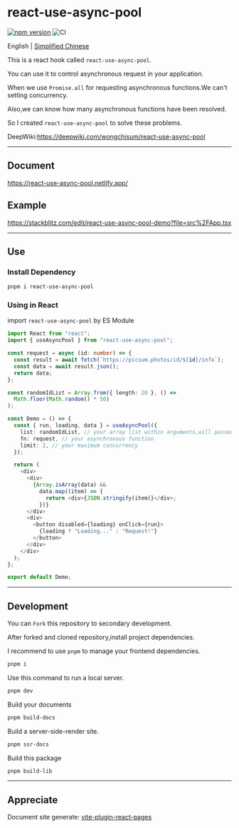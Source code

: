 # react-use-async-pool

[![npm version](https://badge.fury.io/js/react-use-async-pool.svg)](https://badge.fury.io/js/react-use-async-pool)  ![CI](https://github.com/TonicFizzRicky/react-use-async-pool/actions/workflows/node.js.yml/badge.svg)

English | <a href="https://github.com/TonicFizzRicky/react-use-async-pool/blob/master/README.md">Simplified Chinese</a>

This is a react hook called `react-use-async-pool`.

You can use it to control asynchronous request in your application.

When we use `Promise.all` for requesting asynchronous functions.We can't setting concurrency.

Also,we can know how many asynchronous functions have been resolved.

So I created `react-use-async-pool` to solve these problems.

DeepWiki:https://deepwiki.com/wongchisum/react-use-async-pool

---

## Document

 https://react-use-async-pool.netlify.app/

## Example

 https://stackblitz.com/edit/react-use-async-pool-demo?file=src%2FApp.tsx

---
## Use

### Install Dependency

```bash
pnpm i react-use-async-pool
```

### Using in React 

import `react-use-async-pool` by ES Module

```ts
import React from "react";
import { useAsyncPool } from "react-use-async-pool";

const request = async (id: number) => {
  const result = await fetch(`https://picsum.photos/id/${id}/info`);
  const data = await result.json();
  return data;
};

const randomIdList = Array.from({ length: 20 }, () =>
  Math.floor(Math.random() * 50)
);

const Demo = () => {
  const { run, loading, data } = useAsyncPool({
    list: randomIdList, // your array list within arguments,will passed into asynchronous function
    fn: request, // your asynchronous function
    limit: 2, // your maximum concurrency
  });

  return (
    <div>
      <div>
        {Array.isArray(data) &&
          data.map((item) => {
            return <div>{JSON.stringify(item)}</div>;
          })}
      </div>
      <div>
        <button disabled={loading} onClick={run}>
          {loading ? "Loading..." : "Request!"}
        </button>
      </div>
    </div>
  );
};

export default Demo;
```

---
## Development

You can `Fork` this repository to secondary development.

After forked and cloned repository,install project dependencies.

I recommend to use `pnpm` to manage your frontend dependencies.

```bash
pnpm i
```

Use this command to run a local server.

```bash
pnpm dev
```

Build your documents

```bash
pnpm build-docs
```

Build a server-side-render site.

```bash
pnpm ssr-docs
```

Build this package
```bash
pnpm build-lib
```


---

## Appreciate

Document site generate: [vite-plugin-react-pages](https://github.com/vitejs/vite-plugin-react-pages)
